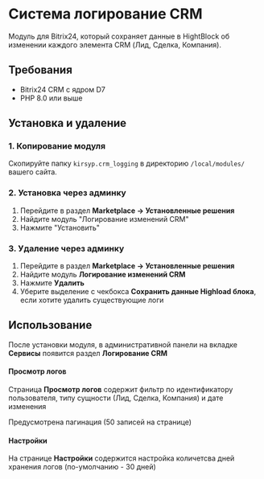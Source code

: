 # Система логирование CRM
Модуль для Bitrix24, который сохраняет данные в HightBlock об изменении каждого элемента CRM (Лид, Сделка, Компания).

## Требования

- Bitrix24 CRM с ядром D7
- PHP 8.0 или выше

## Установка и удаление

### 1. Копирование модуля

Скопируйте папку `kirsyp.crm_logging` в директорию `/local/modules/` вашего сайта.

### 2. Установка через админку

1. Перейдите в раздел **Marketplace → Установленные решения**
2. Найдите модуль "Логирование изменений CRM"
3. Нажмите "Установить"

### 3. Удаление через админку

1. Перейдите в раздел **Marketplace → Установленные решения**
2. Найдите модуль **Логирование изменений CRM**
3. Нажмите **Удалить**
4. Уберите выделение с чекбокса **Сохранить данные Highload блока**, если хотите удалить существующие логи

## Использование

После установки модуля, в административной панели на вкладке **Сервисы** появится раздел **Логирование CRM**

#### Просмотр логов

Страница **Просмотр логов** содержит фильтр по идентификатору пользователя, типу сущности (Лид, Сделка, Компания) и дате изменения

Предусмотрена пагинация (50 записей на странице)

#### Настройки

На странице **Настройки** содержится настройка количетсва дней хранения логов (по-умолчанию - 30 дней)
